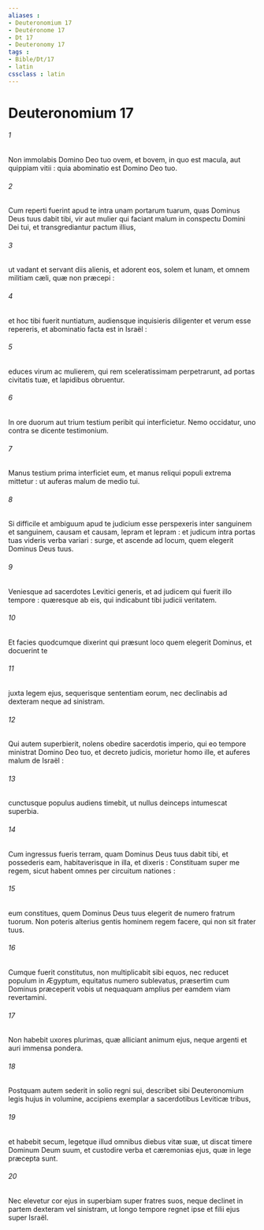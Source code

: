 ```yaml
---
aliases : 
- Deuteronomium 17
- Deutéronome 17
- Dt 17
- Deuteronomy 17
tags : 
- Bible/Dt/17
- latin
cssclass : latin
---
```


# Deuteronomium 17

###### 1
Non immolabis Domino Deo tuo ovem, et bovem, in quo est macula, aut quippiam vitii : quia abominatio est Domino Deo tuo.
###### 2
Cum reperti fuerint apud te intra unam portarum tuarum, quas Dominus Deus tuus dabit tibi, vir aut mulier qui faciant malum in conspectu Domini Dei tui, et transgrediantur pactum illius,
###### 3
ut vadant et servant diis alienis, et adorent eos, solem et lunam, et omnem militiam cæli, quæ non præcepi :
###### 4
et hoc tibi fuerit nuntiatum, audiensque inquisieris diligenter et verum esse repereris, et abominatio facta est in Israël :
###### 5
educes virum ac mulierem, qui rem sceleratissimam perpetrarunt, ad portas civitatis tuæ, et lapidibus obruentur.
###### 6
In ore duorum aut trium testium peribit qui interficietur. Nemo occidatur, uno contra se dicente testimonium.
###### 7
Manus testium prima interficiet eum, et manus reliqui populi extrema mittetur : ut auferas malum de medio tui.
###### 8
Si difficile et ambiguum apud te judicium esse perspexeris inter sanguinem et sanguinem, causam et causam, lepram et lepram : et judicum intra portas tuas videris verba variari : surge, et ascende ad locum, quem elegerit Dominus Deus tuus.
###### 9
Veniesque ad sacerdotes Levitici generis, et ad judicem qui fuerit illo tempore : quæresque ab eis, qui indicabunt tibi judicii veritatem.
###### 10
Et facies quodcumque dixerint qui præsunt loco quem elegerit Dominus, et docuerint te
###### 11
juxta legem ejus, sequerisque sententiam eorum, nec declinabis ad dexteram neque ad sinistram.
###### 12
Qui autem superbierit, nolens obedire sacerdotis imperio, qui eo tempore ministrat Domino Deo tuo, et decreto judicis, morietur homo ille, et auferes malum de Israël :
###### 13
cunctusque populus audiens timebit, ut nullus deinceps intumescat superbia.
###### 14
Cum ingressus fueris terram, quam Dominus Deus tuus dabit tibi, et possederis eam, habitaverisque in illa, et dixeris : Constituam super me regem, sicut habent omnes per circuitum nationes :
###### 15
eum constitues, quem Dominus Deus tuus elegerit de numero fratrum tuorum. Non poteris alterius gentis hominem regem facere, qui non sit frater tuus.
###### 16
Cumque fuerit constitutus, non multiplicabit sibi equos, nec reducet populum in Ægyptum, equitatus numero sublevatus, præsertim cum Dominus præceperit vobis ut nequaquam amplius per eamdem viam revertamini.
###### 17
Non habebit uxores plurimas, quæ alliciant animum ejus, neque argenti et auri immensa pondera.
###### 18
Postquam autem sederit in solio regni sui, describet sibi Deuteronomium legis hujus in volumine, accipiens exemplar a sacerdotibus Leviticæ tribus,
###### 19
et habebit secum, legetque illud omnibus diebus vitæ suæ, ut discat timere Dominum Deum suum, et custodire verba et cæremonias ejus, quæ in lege præcepta sunt.
###### 20
Nec elevetur cor ejus in superbiam super fratres suos, neque declinet in partem dexteram vel sinistram, ut longo tempore regnet ipse et filii ejus super Israël.
